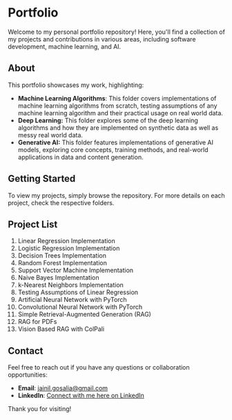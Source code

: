# Portfolio

Welcome to my personal portfolio repository! Here, you'll find a collection of my projects and contributions in various areas, including software development, machine learning, and AI.

## About

This portfolio showcases my work, highlighting:

- **Machine Learning Algorithms**: This folder covers implementations of machine learning algorithms from scratch, testing assumptions of any machine learning algorithm and their practical usage on real world data.
- **Deep Learning:** This folder explores some of the deep learning algorithms and how they are implemented on synthetic data as well as messy real world data.
- **Generative AI:** This folder features implementations of generative AI models, exploring core concepts, training methods, and real-world applications in data and content generation.

## Getting Started

To view my projects, simply browse the repository. For more details on each project, check the respective folders.

## Project List

1. Linear Regression Implementation
2. Logistic Regression Implementation
3. Decision Trees Implementation
4. Random Forest Implementation
5. Support Vector Machine Implementation
6. Naive Bayes Implementation
7. k-Nearest Neighbors Implementation
8. Testing Assumptions of Linear Regression
9. Artificial Neural Network with PyTorch
10. Convolutional Neural Network with PyTorch
11. Simple Retrieval-Augmented Generation (RAG)
12. RAG for PDFs
13. Vision Based RAG with ColPali

## Contact

Feel free to reach out if you have any questions or collaboration opportunities:

- **Email**: jainil.gosalia@gmail.com
- **LinkedIn**: [Connect with me here on LinkedIn](https://www.linkedin.com/in/jainil-gosalia)

Thank you for visiting!
